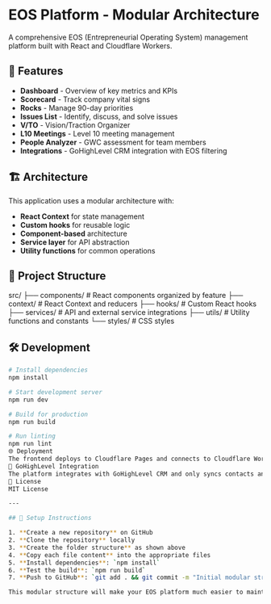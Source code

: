 # EOS Platform - Modular Architecture

A comprehensive EOS (Entrepreneurial Operating System) management platform built with React and Cloudflare Workers.

## 🚀 Features

- **Dashboard** - Overview of key metrics and KPIs
- **Scorecard** - Track company vital signs
- **Rocks** - Manage 90-day priorities  
- **Issues List** - Identify, discuss, and solve issues
- **V/TO** - Vision/Traction Organizer
- **L10 Meetings** - Level 10 meeting management
- **People Analyzer** - GWC assessment for team members
- **Integrations** - GoHighLevel CRM integration with EOS filtering

## 🏗️ Architecture

This application uses a modular architecture with:

- **React Context** for state management
- **Custom hooks** for reusable logic
- **Component-based** architecture
- **Service layer** for API abstraction
- **Utility functions** for common operations

## 📁 Project Structure
src/
├── components/          # React components organized by feature
├── context/            # React Context and reducers
├── hooks/              # Custom React hooks
├── services/           # API and external service integrations
├── utils/              # Utility functions and constants
└── styles/             # CSS styles

## 🛠️ Development

```bash
# Install dependencies
npm install

# Start development server
npm run dev

# Build for production
npm run build

# Run linting
npm run lint
🌐 Deployment
The frontend deploys to Cloudflare Pages and connects to Cloudflare Workers for the backend API.
🔗 GoHighLevel Integration
The platform integrates with GoHighLevel CRM and only syncs contacts and opportunities tagged with 'EOS' for better data management.
📄 License
MIT License

---

## 🚀 Setup Instructions

1. **Create a new repository** on GitHub
2. **Clone the repository** locally
3. **Create the folder structure** as shown above
4. **Copy each file content** into the appropriate files
5. **Install dependencies**: `npm install`
6. **Test the build**: `npm run build`
7. **Push to GitHub**: `git add . && git commit -m "Initial modular structure" && git push`

This modular structure will make your EOS platform much easier to maintain, debug, and extend in the future!